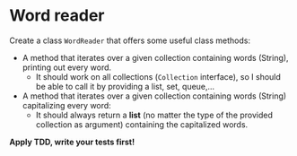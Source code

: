 ﻿# Word reader

Create a class `WordReader` that offers some useful class methods:

- A method that iterates over a given collection containing words (String), printing out every word.
    - It should work on all collections (`Collection` interface), so I should be able to call it by providing a list, set, queue,...
- A method that iterates over a given collection containing words (String) capitalizing every word: 
    - It should always return a **list** (no matter the type of the provided collection as argument) containing the capitalized words. 

**Apply TDD, write your tests first!**